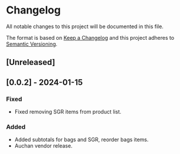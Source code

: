 # Changelog

All notable changes to this project will be documented in this file.

The format is based on [Keep a Changelog](http://keepachangelog.com/en/1.0.0/)
and this project adheres to [Semantic Versioning](http://semver.org/spec/v2.0.0.html).

## [Unreleased]

## [0.0.2] - 2024-01-15

### Fixed

- Fixed removing SGR items from product list.

### Added

- Added subtotals for bags and SGR, reorder bags items. 
- Auchan vendor release.
